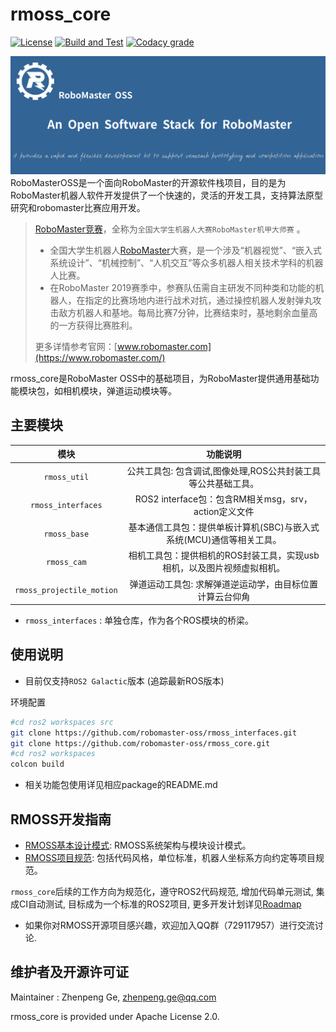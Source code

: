 # rmoss_core

[![License](https://img.shields.io/badge/License-Apache%202.0-blue.svg)](https://opensource.org/licenses/Apache-2.0)
[![Build and Test](https://github.com/robomaster-oss/rmoss_core/actions/workflows/ci.yml/badge.svg?branch=main&event=schedule)](https://github.com/robomaster-oss/rmoss_core/actions/workflows/ci_foxy.yml)
[![Codacy grade](https://img.shields.io/codacy/grade/1a5495d4fddf48e4baede6e2351d7d7d)](https://app.codacy.com/gh/robomaster-oss/rmoss_core?utm_source=github.com&utm_medium=referral&utm_content=robomaster-oss/rmoss_core&utm_campaign=Badge_Grade_Settings)

![](rmoss_bg.png)
RoboMasterOSS是一个面向RoboMaster的开源软件栈项目，目的是为RoboMaster机器人软件开发提供了一个快速的，灵活的开发工具，支持算法原型研究和robomaster比赛应用开发。

> [RoboMaster竞赛](https://www.robomaster.com/)，全称为`全国大学生机器人大赛RoboMaster机甲大师赛` 。
>
> - 全国大学生机器人[RoboMaster](https://www.robomaster.com/)大赛，是一个涉及“机器视觉”、“嵌入式系统设计”、“机械控制”、“人机交互”等众多机器人相关技术学科的机器人比赛。
> - 在RoboMaster 2019赛季中，参赛队伍需自主研发不同种类和功能的机器人，在指定的比赛场地内进行战术对抗，通过操控机器人发射弹丸攻击敌方机器人和基地。每局比赛7分钟，比赛结束时，基地剩余血量高的一方获得比赛胜利。
>
> 更多详情参考官网：[www.robomaster.com](https://www.robomaster.com/)

rmoss_core是RoboMaster OSS中的基础项目，为RoboMaster提供通用基础功能模块包，如相机模块，弹道运动模块等。

## 主要模块

|          模块          |                           功能说明                           |
| :--------------------: | :----------------------------------------------------------: |
|        `rmoss_util`       | 公共工具包: 包含调试,图像处理,ROS公共封装工具等公共基础工具。   |
|     `rmoss_interfaces`    | ROS2 interface包：包含RM相关msg，srv，action定义文件        |
|        `rmoss_base`       | 基本通信工具包：提供单板计算机(SBC)与嵌入式系统(MCU)通信等相关工具。 |
|        `rmoss_cam`        | 相机工具包：提供相机的ROS封装工具，实现usb相机，以及图片视频虚拟相机。   |
| `rmoss_projectile_motion` | 弹道运动工具包: 求解弹道逆运动学，由目标位置计算云台仰角  |

* `rmoss_interfaces` : 单独仓库，作为各个ROS模块的桥梁。

## 使用说明

* 目前仅支持`ROS2 Galactic`版本 (追踪最新ROS版本)

环境配置

```bash
#cd ros2 workspaces src
git clone https://github.com/robomaster-oss/rmoss_interfaces.git
git clone https://github.com/robomaster-oss/rmoss_core.git
#cd ros2 workspaces
colcon build
```

* 相关功能包使用详见相应package的README.md

## RMOSS开发指南

* [RMOSS基本设计模式](https://robomaster-oss.github.io/rmoss_tutorials/#/design/rmoss_design): RMOSS系统架构与模块设计模式。
* [RMOSS项目规范](https://robomaster-oss.github.io/rmoss_tutorials/#/developer_guides/rmoss_project_spec): 包括代码风格，单位标准，机器人坐标系方向约定等项目规范。

`rmoss_core`后续的工作方向为规范化，遵守ROS2代码规范, 增加代码单元测试, 集成CI自动测试, 目标成为一个标准的ROS2项目, 更多开发计划详见[Roadmap](https://robomaster-oss.github.io/rmoss_tutorials/#/roadmap)

* 如果你对RMOSS开源项目感兴趣，欢迎加入QQ群（729117957）进行交流讨论.

## 维护者及开源许可证

Maintainer : Zhenpeng Ge,  zhenpeng.ge@qq.com

rmoss_core is provided under Apache License 2.0.
